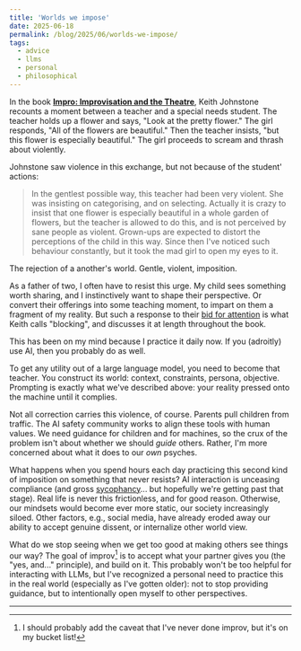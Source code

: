 ```yaml
---
title: 'Worlds we impose'
date: 2025-06-18
permalink: /blog/2025/06/worlds-we-impose/
tags:
  - advice
  - llms
  - personal
  - philosophical
---
```


In the book [**Impro: Improvisation and the Theatre**](https://en.wikipedia.org/wiki/Impro:_Improvisation_and_the_Theatre), Keith Johnstone recounts a moment between a teacher and a special needs student. The teacher holds up a flower and says, "Look at the pretty flower." The girl responds, "All of the flowers are beautiful." Then the teacher insists, "but this flower is especially beautiful." The girl proceeds to scream and thrash about violently.

Johnstone saw violence in this exchange, but not because of the student' actions:

> In the gentlest possible way, this teacher had been very violent. She was insisting on categorising, and on selecting. Actually it is crazy to insist that one flower is especially beautiful in a whole garden of flowers, but the teacher is allowed to do this, and is not perceived by sane people as violent. Grown-ups are expected to distort the perceptions of the child in this way. Since then I've noticed such behaviour constantly, but it took the mad girl to open my eyes to it.

The rejection of a another's world. Gentle, violent, imposition.

As a father of two, I often have to resist this urge. My child sees something worth sharing, and I instinctively want to shape their perspective. Or convert their offerings into some teaching moment, to impart on them a fragment of my reality. But such a response to their [bid for attention](https://www.gottman.com/blog/want-to-improve-your-relationship-start-paying-more-attention-to-bids/) is what Keith calls "blocking", and discusses it at length throughout the book.

This has been on my mind because I practice it daily now. If you (adroitly) use AI, then you probably do as well. 

To get any utility out of a large language model, you need to become that teacher. You construct its world: context, constraints, persona, objective. Prompting is exactly what we've described above: your reality pressed onto the machine until it complies.

Not all correction carries this violence, of course. Parents pull children from traffic. The AI safety community works to align these tools with human values. We need guidance for children and for machines, so the crux of the problem isn't about whether we should *guide* others. Rather, I'm more concerned about what it does to our *own* psyches.

What happens when you spend hours each day practicing this second kind of imposition on something that never resists? AI interaction is unceasing compliance (and gross [sycophancy](https://openai.com/index/sycophancy-in-gpt-4o/)... but hopefully we're getting past that stage). Real life is never this frictionless, and for good reason. Otherwise, our mindsets would become ever more static, our society increasingly siloed. Other factors, e.g., social media, have already eroded away our ability to accept genuine dissent, or internalize other world view.

What do we stop seeing when we get too good at making others see things our way? The goal of improv[^1] is to accept what your partner gives you (the "yes, and..." principle), and build on it. This probably won't be too helpful for interacting with LLMs, but I've recognized a personal need to practice this in the real world (especially as I've gotten older): not to stop providing guidance, but to intentionally open myself to other perspectives.

---

[^1]: I should probably add the caveat that I've never done improv, but it's on my bucket list!